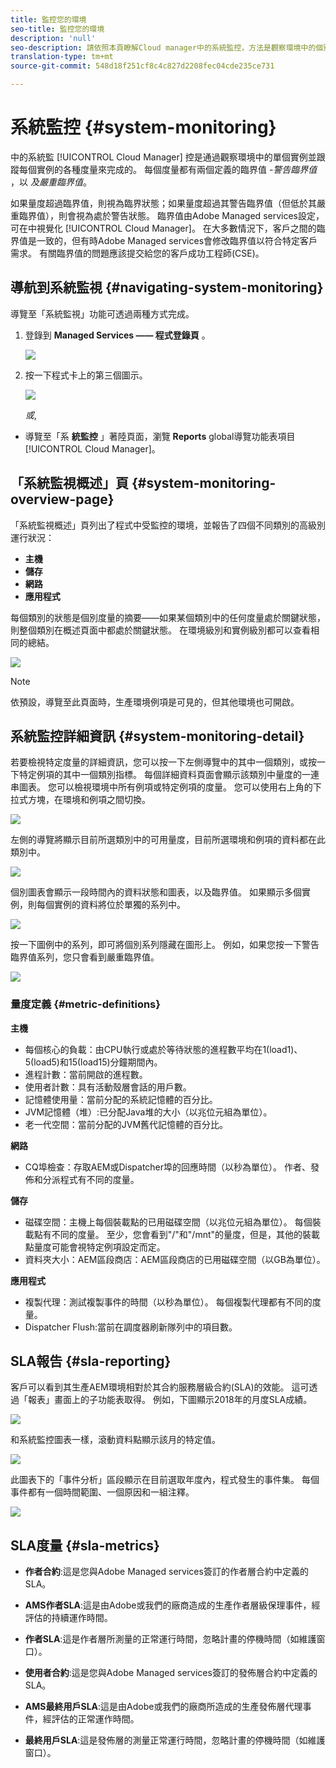 ```yaml
---
title: 監控您的環境
seo-title: 監控您的環境
description: 'null'
seo-description: 請依照本頁瞭解Cloud manager中的系統監控，方法是觀察環境中的個別執行個體，並追蹤每個執行個體的各種度量。
translation-type: tm+mt
source-git-commit: 548d18f251cf8c4c827d2208fec04cde235ce731

---
```



# 系統監控 {#system-monitoring}

中的系統監 [!UICONTROL Cloud Manager] 控是通過觀察環境中的單個實例並跟蹤每個實例的各種度量來完成的。 每個度量都有兩個定義的臨界值 *-警告臨界值* ，以 *及嚴重臨界值*。

如果量度超過臨界值，則視為臨界狀態；如果量度超過其警告臨界值（但低於其嚴重臨界值），則會視為處於警告狀態。 臨界值由Adobe Managed services設定，可在中視覺化 [!UICONTROL Cloud Manager]。 在大多數情況下，客戶之間的臨界值是一致的，但有時Adobe Managed services會修改臨界值以符合特定客戶需求。 有關臨界值的問題應該提交給您的客戶成功工程師(CSE)。

## 導航到系統監視 {#navigating-system-monitoring}

導覽至「系統監視」功能可透過兩種方式完成。

1. 登錄到 **Managed Services —— 程式登錄頁** 。

   ![](assets/ProgramLanding.png)

1. 按一下程式卡上的第三個圖示。

   ![](assets/program-card.png)

   *或*,

* 導覽至「系 **統監控** 」著陸頁面，瀏覽 **Reports** global導覽功能表項目 [!UICONTROL Cloud Manager]。


## 「系統監視概述」頁 {#system-monitoring-overview-page}

「系統監視概述」頁列出了程式中受監控的環境，並報告了四個不同類別的高級別運行狀況：

* **主機**
* **儲存**
* **網路**
* **應用程式**

每個類別的狀態是個別度量的摘要——如果某個類別中的任何度量處於關鍵狀態，則整個類別在概述頁面中都處於關鍵狀態。 在環境級別和實例級別都可以查看相同的總結。

![](assets/Reports.png)

>[!NOTE]
>
>依預設，導覽至此頁面時，生產環境例項是可見的，但其他環境也可開啟。

## 系統監控詳細資訊 {#system-monitoring-detail}

若要檢視特定度量的詳細資訊，您可以按一下左側導覽中的其中一個類別，或按一下特定例項的其中一個類別指標。 每個詳細資料頁面會顯示該類別中量度的一連串圖表。 您可以檢視環境中所有例項或特定例項的度量。 您可以使用右上角的下拉式方塊，在環境和例項之間切換。

![](assets/System_Monitoring1.png)

左側的導覽將顯示目前所選類別中的可用量度，目前所選環境和例項的資料都在此類別中。

![](assets/System_Monitoring2.png)

個別圖表會顯示一段時間內的資料狀態和圖表，以及臨界值。 如果顯示多個實例，則每個實例的資料將位於單獨的系列中。

![](assets/Monitoring_Graphs1.png)

按一下圖例中的系列，即可將個別系列隱藏在圖形上。
例如，如果您按一下警告臨界值系列，您只會看到嚴重臨界值。

![](assets/Monitoring_Graphs2.png)

### 量度定義 {#metric-definitions}

**主機**

* 每個核心的負載：由CPU執行或處於等待狀態的進程數平均在1(load1)、5(load5)和15(load15)分鐘期間內。
* 進程計數：當前開啟的進程數。
* 使用者計數：具有活動殼層會話的用戶數。
* 記憶體使用量：當前分配的系統記憶體的百分比。
* JVM記憶體（堆）:已分配Java堆的大小（以兆位元組為單位）。
* 老一代空間：當前分配的JVM舊代記憶體的百分比。

**網路**

* CQ埠檢查：存取AEM或Dispatcher埠的回應時間（以秒為單位）。 作者、發佈和分派程式有不同的度量。

**儲存**

* 磁碟空間：主機上每個裝載點的已用磁碟空間（以兆位元組為單位）。 每個裝載點有不同的度量。 至少，您會看到"/"和"/mnt"的量度，但是，其他的裝載點量度可能會視特定例項設定而定。
* 資料夾大小：AEM區段商店：AEM區段商店的已用磁碟空間（以GB為單位）。

**應用程式**

* 複製代理：測試複製事件的時間（以秒為單位）。 每個複製代理都有不同的度量。
* Dispatcher Flush:當前在調度器刷新隊列中的項目數。

## SLA報告 {#sla-reporting}

客戶可以看到其生產AEM環境相對於其合約服務層級合約(SLA)的效能。 這可透過「報表」畫面上的子功能表取得。
例如，下圖顯示2018年的月度SLA成績。

![](assets/sla-reporting1.png)

和系統監控圖表一樣，滾動資料點顯示該月的特定值。

![](assets/sla-reporting2.png)

此圖表下的「事件分析」區段顯示在目前選取年度內，程式發生的事件集。 每個事件都有一個時間範圍、一個原因和一組注釋。

![](assets/sla-reporting3.png)

## SLA度量 {#sla-metrics}

* **作者合約**:這是您與Adobe Managed services簽訂的作者層合約中定義的SLA。

* **AMS作者SLA**:這是由Adobe或我們的廠商造成的生產作者層級保理事件，經評估的持續運作時間。

* **作者SLA**:這是作者層所測量的正常運行時間，忽略計畫的停機時間（如維護窗口）。

* **使用者合約**:這是您與Adobe Managed services簽訂的發佈層合約中定義的SLA。

* **AMS最終用戶SLA**:這是由Adobe或我們的廠商所造成的生產發佈層代理事件，經評估的正常運作時間。

* **最終用戶SLA**:這是發佈層的測量正常運行時間，忽略計畫的停機時間（如維護窗口）。